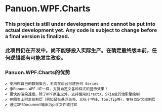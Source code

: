 # Panuon.WPF.Charts

### This project is still under development and cannot be put into actual development yet. Any code is subject to change before a final version is finalized.

### 此项目仍在开发中，尚不能够投入实际生产。在确定最终版本前，任何逻辑都有可能发生改变。


### Panuon.WPF.Charts的优势

```
✔️ 使用你自己的数据集合，无需在后台创建任何 Series
✔️ 像Panuon.WPF.UI一样，支持自定义各种样式和显示效果！
✔️ 更快的渲染速度。除了WPF原生之外，支持使用DirectX、Skia或其他引擎绘制
✔️ 在图表上附着绘制层（例如鼠标悬浮高亮、光标十字线、ToolTip等），支持自定义绘制层
✔️ 通过XPSDocument输出为pdf文件或打印
```